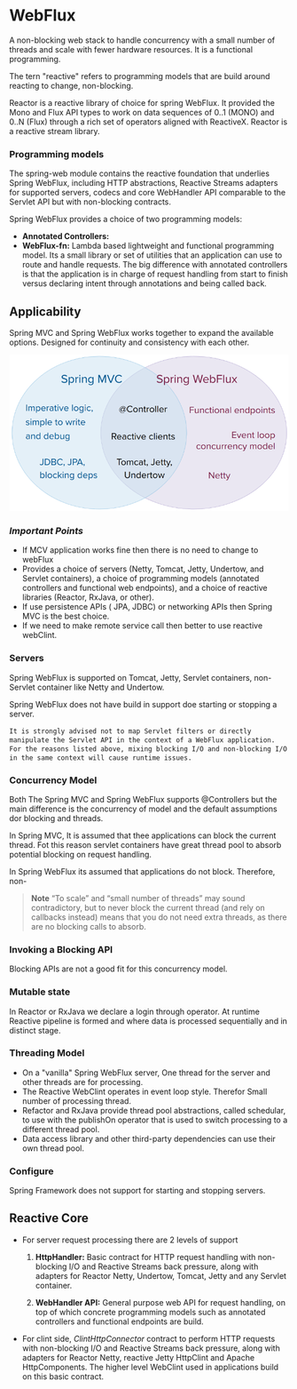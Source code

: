 # WebFlux
A non-blocking web stack to handle concurrency with a small number of threads and scale with fewer hardware resources. It is a functional programming. 

The tern "reactive" refers to programming models that are build around reacting to change, non-blocking.

Reactor is a reactive library of choice for spring WebFlux. It provided the Mono and Flux API types to work on data sequences of 0..1 (MONO) and 0..N (Flux) through a rich set of operators aligned with ReactiveX.  Reactor is a reactive stream library.

### Programming models
The spring-web module contains the reactive foundation that underlies Spring WebFlux, including HTTP abstractions, Reactive Streams adapters for supported servers, codecs and core WebHandler API comparable to the Servlet API but with non-blocking contracts.

Spring WebFlux provides a choice of two programming models:
- **Annotated Controllers:** 
- **WebFlux-fn:** Lambda based lightweight and functional programming model. Its a small library or set of utilities that an application can use to route and handle requests. The big difference with annotated controllers is that the application is in charge of request handling from start to finish versus declaring intent through annotations and being called back.

## Applicability

Spring MVC and Spring WebFlux works together to expand the available options. Designed for continuity and consistency with each other. 

![MVC-VS-WebFlux](../../images/spring-mvc-and-webflux-venn.png)


### ***Important Points***
- If MCV application works fine then there is no need to change to webFlux
- Provides a choice of servers (Netty, Tomcat, Jetty, Undertow, and Servlet containers), a choice of programming models (annotated controllers and functional web endpoints), and a choice of reactive libraries (Reactor, RxJava, or other).
- If use persistence APIs ( JPA, JDBC) or networking APIs then Spring MVC is the best choice. 
- If we need to make remote service call then better to use reactive webClint. 

### Servers
Spring WebFlux is supported on Tomcat, Jetty, Servlet containers, non-Servlet container like Netty and Undertow. 

Spring WebFlux does not have build in support doe starting or stopping a server. 

	It is strongly advised not to map Servlet filters or directly manipulate the Servlet API in the context of a WebFlux application. For the reasons listed above, mixing blocking I/O and non-blocking I/O in the same context will cause runtime issues.

### Concurrency Model
Both The Spring MVC and Spring WebFlux supports @Controllers but the main difference is the concurrency of model and the default assumptions dor blocking and threads.

In Spring MVC, It is assumed that thee applications can block the current thread. Fot this reason servlet containers have great thread pool to absorb potential  blocking on request handling.

In Spring WebFlux its assumed that applications do not block. Therefore, non-

> **Note**
> “To scale” and “small number of threads” may sound contradictory, but to never block the current thread (and rely on callbacks instead) means that you do not need extra threads, as there are no blocking calls to absorb.

### Invoking a Blocking API
Blocking APIs are not a good fit for this concurrency model.

### Mutable state
In Reactor or RxJava we declare a login through operator. At runtime Reactive pipeline is formed and where data is processed sequentially and in distinct stage.

### Threading Model
- On a "vanilla" Spring WebFlux server, One thread for the server and other threads are for processing. 
- The Reactive WebClint operates in event loop style. Therefor Small number of processing thread.
- Refactor and RxJava provide thread pool abstractions, called schedular, to use with the publishOn operator that is used to switch processing to a different thread pool. 
- Data access library and other third-party dependencies can use their own thread pool. 


### Configure 
Spring Framework does not support for starting and stopping servers. 

## Reactive Core
- For server request processing there are 2 levels of support
	1. **HttpHandler:** Basic contract for HTTP request handling with non-blocking I/O and Reactive Streams back pressure, along with adapters for Reactor Netty, Undertow, Tomcat, Jetty and any Servlet container.

	2. **WebHandler API:** General purpose web API for request handling, on top of which concrete programming models such as annotated controllers and functional endpoints are build.
- For clint side, *ClintHttpConnector* contract to perform HTTP requests with non-blocking I/O and Reactive Streams back pressure, along with adapters for Reactor Netty, reactive Jetty HttpClint and Apache HttpComponents. The higher level WebClint used in applications build on this basic contract.

